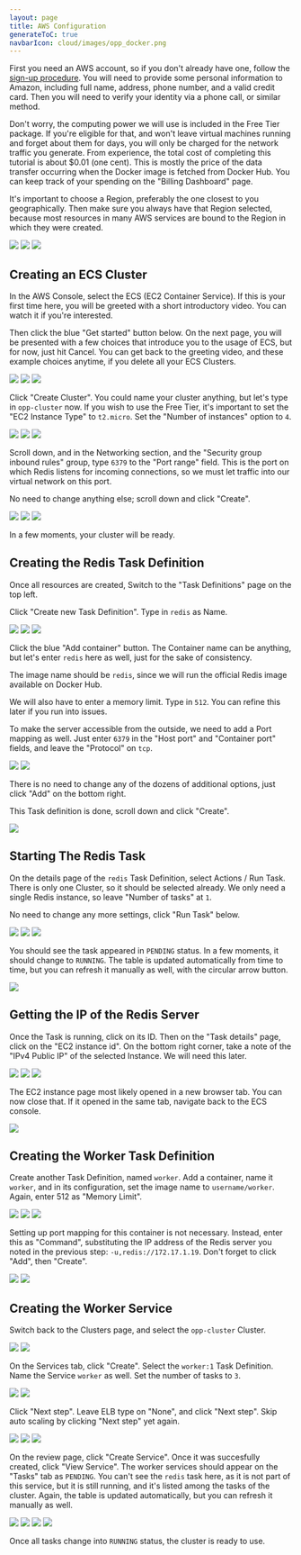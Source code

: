 ```yaml
---
layout: page
title: AWS Configuration
generateToC: true
navbarIcon: cloud/images/opp_docker.png
---
```


First you need an AWS account, so if you don't already have one, follow the
[sign-up procedure](https://portal.aws.amazon.com/gp/aws/developer/registration/index.html).
You will need to provide some personal information to Amazon, including full
name, address, phone number, and a valid credit card. Then you will need to
verify your identity via a phone call, or similar method.

Don't worry, the computing power we will use is included in the Free Tier
package. If you're eligible for that, and won't leave virtual machines running
and forget about them for days, you will only be charged for the network
traffic you generate. From experience, the total cost of completing this
tutorial is about $0.01 (one cent). This is mostly the price of the data
transfer occurring when the Docker image is fetched from Docker Hub. You can
keep track of your spending on the "Billing Dashboard" page.

It's important to choose a Region, preferably the one closest to you
geographically. Then make sure you always have that Region selected, because
most resources in many AWS services are bound to the Region in which they were
created.

<p class="thumbnails">
<img src="images/screenshots/00_console.thumb.jpg" class="screen thumbnail" onclick="imageFullSizeZoom(this);"/>
<img src="images/screenshots/00_billingdashboard.thumb.jpg" class="screen thumbnail" onclick="imageFullSizeZoom(this);"/>
<img src="images/screenshots/10_region.thumb.jpg" class="screen thumbnail" onclick="imageFullSizeZoom(this);"/>
</p>

## Creating an ECS Cluster

In the AWS Console, select the ECS (EC2 Container Service). If this is your
first time here, you will be greeted with a short introductory video. You can
watch it if you're interested.

Then click the blue "Get started" button below. On the next page, you will be
presented with a few choices that introduce you to the usage of ECS, but for
now, just hit Cancel. You can get back to the greeting video, and these example
choices anytime, if you delete all your ECS Clusters.

<p class="thumbnails">
<img src="images/screenshots/20_select_ecs.thumb.jpg" class="screen thumbnail" onclick="imageFullSizeZoom(this);"/>
<img src="images/screenshots/30_getting_started_ecs.thumb.jpg" class="screen thumbnail" onclick="imageFullSizeZoom(this);"/>
<img src="images/screenshots/40_skipexamples.thumb.jpg" class="screen thumbnail" onclick="imageFullSizeZoom(this);"/>
</p>

Click "Create Cluster". You could name your cluster anything, but let's type in
`opp-cluster` now. If you wish to use the Free Tier, it's important to set the
"EC2 Instance Type" to `t2.micro`. Set the "Number of instances" option to `4`.

<p class="thumbnails">
<img src="images/screenshots/50_createcluster.thumb.jpg" class="screen thumbnail" onclick="imageFullSizeZoom(this);"/>
<img src="images/screenshots/60_clustername.thumb.jpg" class="screen thumbnail" onclick="imageFullSizeZoom(this);"/>
<img src="images/screenshots/70_instanceconfig.thumb.jpg" class="screen thumbnail" onclick="imageFullSizeZoom(this);"/>
</p>

Scroll down, and in the Networking section, and the "Security group inbound
rules" group, type `6379` to the "Port range" field. This is the port on which
Redis listens for incoming connections, so we must let traffic into our virtual
network on this port.

No need to change anything else; scroll down and click "Create".

<p class="thumbnails">
<img src="images/screenshots/80_openport.thumb.jpg" class="screen thumbnail" onclick="imageFullSizeZoom(this);"/>
<img src="images/screenshots/90_clickcreate.thumb.jpg" class="screen thumbnail" onclick="imageFullSizeZoom(this);"/>
<img src="images/screenshots/100_clustercreateprogress.thumb.jpg" class="screen thumbnail" onclick="imageFullSizeZoom(this);"/>
</p>

In a few moments, your cluster will be ready.

## Creating the Redis Task Definition

Once all resources are created, Switch to the "Task Definitions" page on the top
left.

Click "Create new Task Definition". Type in `redis` as Name.

<p class="thumbnails">
<img src="images/screenshots/110_clusterdone.thumb.jpg" class="screen thumbnail" onclick="imageFullSizeZoom(this);"/>
<img src="images/screenshots/120_createtaskdef.thumb.jpg" class="screen thumbnail" onclick="imageFullSizeZoom(this);"/>
<img src="images/screenshots/130_workertaskdefname.thumb.jpg" class="screen thumbnail" onclick="imageFullSizeZoom(this);"/>
</p>

Click the blue "Add container" button. The Container name can be anything, but
let's enter `redis` here as well, just for the sake of consistency.

The image name should be `redis`, since we will run the official Redis image
available on Docker Hub.

We will also have to enter a memory limit. Type in `512`. You can refine this
later if you run into issues.

To make the server accessible from the outside, we need to add a Port mapping as
well. Just enter `6379` in the "Host port" and "Container port" fields, and
leave the "Protocol" on `tcp`.

<p class="thumbnails">
<img src="images/screenshots/140_containername.thumb.jpg" class="screen thumbnail" onclick="imageFullSizeZoom(this);"/>
<img src="images/screenshots/150_portmapping.thumb.jpg" class="screen thumbnail" onclick="imageFullSizeZoom(this);"/>
</p>

There is no need to change any of the dozens of additional options, just click
"Add" on the bottom right.

This Task definition is done, scroll down and click "Create".

<p class="thumbnails">
<img src="images/screenshots/160_createtaskdef.thumb.jpg" class="screen thumbnail" onclick="imageFullSizeZoom(this);"/>
</p>

## Starting The Redis Task

On the details page of the `redis` Task Definition, select Actions / Run Task.
There is only one Cluster, so it should be selected already.
We only need a single Redis instance, so leave "Number of tasks" at `1`.

No need to change any more settings, click "Run Task" below.

<p class="thumbnails">
<img src="images/screenshots/170_runtask.thumb.jpg" class="screen thumbnail" onclick="imageFullSizeZoom(this);"/>
<img src="images/screenshots/180_doruntask.thumb.jpg" class="screen thumbnail" onclick="imageFullSizeZoom(this);"/>
<img src="images/screenshots/190_taskcreated.thumb.jpg" class="screen thumbnail" onclick="imageFullSizeZoom(this);"/>
</p>

You should see the task appeared in `PENDING` status. In a few moments, it
should change to `RUNNING`. The table is updated automatically from time to
time, but you can refresh it manually as well, with the circular arrow button.

<p class="thumbnails">
<img src="images/screenshots/200_taskpending.thumb.jpg" class="screen thumbnail" onclick="imageFullSizeZoom(this);"/>
</p>

## Getting the IP of the Redis Server

Once the Task is running, click on its ID. Then on the "Task details" page,
click on the "EC2 instance id". On the bottom right corner, take a note of the
"IPv4 Public IP" of the selected Instance. We will need this later.

<p class="thumbnails">
<img src="images/screenshots/210_taskrunning.thumb.jpg" class="screen thumbnail" onclick="imageFullSizeZoom(this);"/>
<img src="images/screenshots/220_containerinstance.thumb.jpg" class="screen thumbnail" onclick="imageFullSizeZoom(this);"/>
<img src="images/screenshots/230_instanceip.thumb.jpg" class="screen thumbnail" onclick="imageFullSizeZoom(this);"/>
</p>

The EC2 instance page most likely opened in a new browser tab. You can now close
that. If it opened in the same tab, navigate back to the ECS console.

<p class="thumbnails">
<img src="images/screenshots/239_backtoecs.thumb.jpg" class="screen thumbnail" onclick="imageFullSizeZoom(this);"/>
</p>

## Creating the Worker Task Definition

Create another Task Definition, named `worker`. Add a container, name it
`worker`, and in its configuration, set the image name to `username/worker`.
Again, enter 512 as "Memory Limit".

<p class="thumbnails">
<img src="images/screenshots/240_anothertaskdef.thumb.jpg" class="screen thumbnail" onclick="imageFullSizeZoom(this);"/>
<img src="images/screenshots/250_addcontainer.thumb.jpg" class="screen thumbnail" onclick="imageFullSizeZoom(this);"/>
<img src="images/screenshots/260_workerimagename.thumb.jpg" class="screen thumbnail" onclick="imageFullSizeZoom(this);"/>
</p>

Setting up port mapping for this container is not necessary. Instead, enter this
as "Command", substituting the IP address of the Redis server you noted in the
previous step: `-u,redis://172.17.1.19`. Don't forget to click "Add", then
"Create".

<p class="thumbnails">
<img src="images/screenshots/270_workercommand.thumb.jpg" class="screen thumbnail" onclick="imageFullSizeZoom(this);"/>
<img src="images/screenshots/280_createworkertaskdef.thumb.jpg" class="screen thumbnail" onclick="imageFullSizeZoom(this);"/>
</p>

## Creating the Worker Service

Switch back to the Clusters page, and select the `opp-cluster` Cluster.

<p class="thumbnails">
<img src="images/screenshots/290_backtoclusters.thumb.jpg" class="screen thumbnail" onclick="imageFullSizeZoom(this);"/>
<img src="images/screenshots/300_selectcluster.thumb.jpg" class="screen thumbnail" onclick="imageFullSizeZoom(this);"/>
</p>

On the Services tab, click "Create". Select the `worker:1` Task Definition.
Name the Service `worker` as well. Set the number of tasks to `3`.

<p class="thumbnails">
<img src="images/screenshots/310_createservice.thumb.jpg" class="screen thumbnail" onclick="imageFullSizeZoom(this);"/>
<img src="images/screenshots/320_serviceconfig.thumb.jpg" class="screen thumbnail" onclick="imageFullSizeZoom(this);"/>
</p>

Click "Next step". Leave ELB type on "None", and click "Next step". Skip auto
scaling by clicking "Next step" yet again.

<p class="thumbnails">
<img src="images/screenshots/330_nextstep.thumb.jpg" class="screen thumbnail" onclick="imageFullSizeZoom(this);"/>
<img src="images/screenshots/340_nextstep.thumb.jpg" class="screen thumbnail" onclick="imageFullSizeZoom(this);"/>
<img src="images/screenshots/350_nextstep.thumb.jpg" class="screen thumbnail" onclick="imageFullSizeZoom(this);"/>
</p>

On the review page, click "Create Service". Once it was succesfully created,
click "View Service". The worker services should appear on the "Tasks" tab as
`PENDING`. You can't see the `redis` task here, as it is not part of this
service, but it is still running, and it's listed among the tasks of the
cluster. Again, the table is updated automatically, but you can refresh it
manually as well.

<p class="thumbnails">
<img src="images/screenshots/360_docreateservice.thumb.jpg" class="screen thumbnail" onclick="imageFullSizeZoom(this);"/>
<img src="images/screenshots/370_servicecreated.thumb.jpg" class="screen thumbnail" onclick="imageFullSizeZoom(this);"/>
<img src="images/screenshots/380_servicetaskspending.thumb.jpg" class="screen thumbnail" onclick="imageFullSizeZoom(this);"/>
<img src="images/screenshots/390_servicetasksrunning.thumb.jpg" class="screen thumbnail" onclick="imageFullSizeZoom(this);"/>
</p>

Once all tasks change into `RUNNING` status, the cluster is ready to use.

